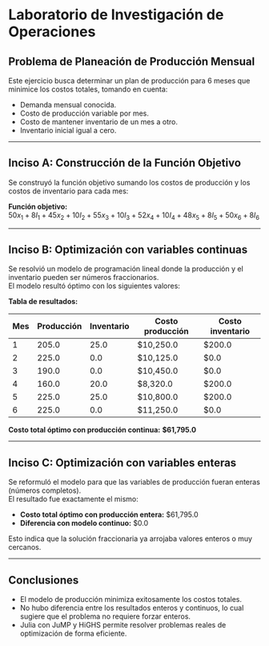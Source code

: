 # Laboratorio de Investigación de Operaciones  
## Problema de Planeación de Producción Mensual

Este ejercicio busca determinar un plan de producción para 6 meses que minimice los costos totales, tomando en cuenta:

- Demanda mensual conocida.
- Costo de producción variable por mes.
- Costo de mantener inventario de un mes a otro.
- Inventario inicial igual a cero.

---

## Inciso A: Construcción de la Función Objetivo

Se construyó la función objetivo sumando los costos de producción y los costos de inventario para cada mes:

**Función objetivo:**  
$50x_1 + 8I_1 + 45x_2 + 10I_2 + 55x_3 + 10I_3 + 52x_4 + 10I_4 + 48x_5 + 8I_5 + 50x_6 + 8I_6$

---

## Inciso B: Optimización con variables continuas

Se resolvió un modelo de programación lineal donde la producción y el inventario pueden ser números fraccionarios.  
El modelo resultó óptimo con los siguientes valores:

**Tabla de resultados:**

| Mes | Producción | Inventario | Costo producción | Costo inventario |
|-----|------------|------------|------------------|------------------|
| 1   | 205.0      | 25.0       | \$10,250.0       | \$200.0          |
| 2   | 225.0      | 0.0        | \$10,125.0       | \$0.0            |
| 3   | 190.0      | 0.0        | \$10,450.0       | \$0.0            |
| 4   | 160.0      | 20.0       | \$8,320.0        | \$200.0          |
| 5   | 225.0      | 25.0       | \$10,800.0       | \$200.0          |
| 6   | 225.0      | 0.0        | \$11,250.0       | \$0.0            |

**Costo total óptimo con producción continua:** **\$61,795.0**

---

## Inciso C: Optimización con variables enteras

Se reformuló el modelo para que las variables de producción fueran enteras (números completos).  
El resultado fue exactamente el mismo:

- **Costo total óptimo con producción entera:** \$61,795.0  
- **Diferencia con modelo continuo:** \$0.0

Esto indica que la solución fraccionaria ya arrojaba valores enteros o muy cercanos.

---

## Conclusiones

- El modelo de producción minimiza exitosamente los costos totales.
- No hubo diferencia entre los resultados enteros y continuos, lo cual sugiere que el problema no requiere forzar enteros.
- Julia con JuMP y HiGHS permite resolver problemas reales de optimización de forma eficiente.
